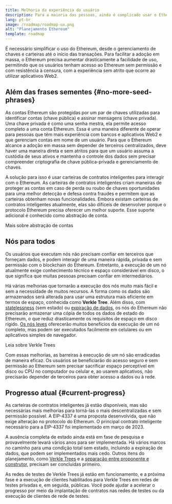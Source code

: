 ```yaml
---
title: Melhoria da experiência do usuário
description: Para a maioria das pessoas, ainda é complicado usar o Ethereum. Para incentivar a adoção em massa, o Ethereum precisa reduzir drasticamente as barreiras de entrada. Os usuários devem obter os benefícios do acesso descentralizado, sem permissão e resistente à censura ao Ethereum, mas isso precisa ser tão simples quanto usar um aplicativo web2 tradicional.
lang: pt-br
image: /roadmap/roadmap-ux.png
alt: "Planejamento Ethereum"
template: roadmap
---
```


É necessário simplificar o uso do Ethereum, desde o gerenciamento de chaves e carteiras até o início das transações. Para facilitar a adoção em massa, o Ethereum precisa aumentar drasticamente a facilidade de uso, permitindo que os usuários tenham acesso ao Ethereum sem permissão e com resistência à censura, com a experiência sem atrito que ocorre ao utilizar aplicativos Web2.

## Além das frases sementes {#no-more-seed-phrases}

As contas Ethereum são protegidas por um par de chaves utilizadas para identificar contas (chave pública) e assinar mensagens (chave privada). Uma chave privada é como uma senha mestra, ela permite acesso completo a uma conta Ethereum. Essa é uma maneira diferente de operar para pessoas que têm mais experiência com bancos e aplicativos Web2 e que gerenciam contas em nome de um usuário. Para que o Ethereum alcance a adoção em massa sem depender de terceiros centralizados, deve haver uma maneira direta e sem atritos para que um usuário assuma a custódia de seus ativos e mantenha o controle dos dados sem precisar compreender criptografia de chave pública-privada e gerenciamento de chaves.

A solução para isso é usar carteiras de contratos inteligentes para interagir com o Ethereum. As carteiras de contratos inteligentes criam maneiras de proteger as contas em caso de perda ou roubo de chaves oportunidades para uma melhor detecção e defesa contra fraudes e permitem que as carteiras obtenham novas funcionalidades. Embora existam carteiras de contratos inteligentes atualmente, elas são difíceis de desenvolver porque o protocolo Ethereum precisa oferecer um melhor suporte. Esse suporte adicional é conhecido como abstração de conta.

<ButtonLink variant="outline-color" to="/roadmap/account-abstraction/">Mais sobre abstração de contas</ButtonLink>

## Nós para todos

Os usuários que executam nós não precisam confiar em terceiros que forneçam dados, e podem interagir de uma maneira rápida, privada e sem permissão com o blockchain do Ethereum. Entretanto, a execução de um nó atualmente exige conhecimento técnico e espaço considerável em disco, o que significa que muitas pessoas precisam confiar em intermediários.

Há várias melhorias que tornarão a execução dos nós muito mais fácil e sem a necessidade de muitos recursos. A forma como os dados são armazenados será alterada para usar uma estrutura mais eficiente em termos de espaço, conhecida como **Verkle Tree**. Além disso, com [statelessness](/roadmap/statelessness) (sem estado) ou [expiração de dados](/roadmap/statelessness/#data-expiry), os nós do Ethereum não precisarão armazenar uma cópia de todos os dados de estado do Ethereum, o que reduz drasticamente os requisitos de espaço em disco rígido. [Os nós leves](/developers/docs/nodes-and-clients/light-clients/) oferecerão muitos benefícios da execução de um nó completo, mas podem ser executados facilmente em celulares ou em aplicativos simples de navegador.

<ButtonLink variant="outline-color" to="/roadmap/verkle-trees/">Leia sobre Verkle Trees</ButtonLink>

Com essas melhorias, as barreiras à execução de um nó são erradicadas de maneira eficaz. Os usuários se beneficiarão do acesso seguro e sem permissão ao Ethereum sem precisar sacrificar espaço perceptível em disco ou CPU no computador ou celular e, ao usarem aplicativos, não precisarão depender de terceiros para obter acesso a dados ou à rede.

## Progresso atual {#current-progress}

As carteiras de contratos inteligentes já estão disponíveis, mas são necessárias mais melhorias para torná-las o mais descentralizadas e sem permissão possível. A EIP-4337 é uma proposta desenvolvida, que não exige alteração no protocolo do Ethereum. O principal contrato inteligente necessário para a EIP-4337 foi implementado em março de 2023.

A ausência completa de estado ainda está em fase de pesquisa e provavelmente levará vários anos para ser implementada. Há vários marcos no caminho para uma condição total sem estado, incluindo a expiração de dados, que podem ser implementados mais cedo. Outros itens do planejamento, como [Verkle Trees](/roadmap/verkle-trees/) e a [separação entre proponente e construtor](/roadmap/pbs/), precisam ser concluídas primeiro.

As redes de testes de Verkle Trees já estão em funcionamento, e a próxima fase é a execução de clientes habilitados para Verkle Trees em redes de testes privadas e, em seguida, públicas. Você pode ajudar a acelerar o progresso por meio da implantação de contratos nas redes de testes ou da execução de clientes de rede de testes.
